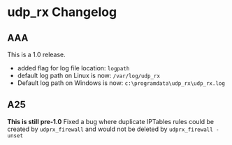 # udp_rx Changelog
## AAA
This is a 1.0 release. 

* added flag for log file location: `logpath`
* default log path on Linux is now: `/var/log/udp_rx`
* Default log path on Windows is now: `c:\programdata\udp_rx\udp_rx.log`

## A25
**This is still pre-1.0**
Fixed a bug where duplicate IPTables rules could be created by `udprx_firewall` and would not be deleted by `udprx_firewall -unset` 